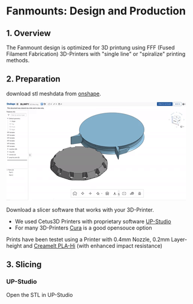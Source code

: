 # Fanmounts: Design and Production

## 1. Overview
The Fanmount design is optimized for 3D printung using FFF (Fused Filament Fabrication) 3D-Printers with "single line" or "spiralize" printing methods.

## 2. Preparation
download stl meshdata from [onshape](https://cad.onshape.com/documents/ddcfb6dbc3c0995de12410c0/w/e1e02359f36b82ffcb0b930d/e/50f627a52f1a834841422c1a).

![alt text](../../assets/pix/fans/onshape_export.gif)

Download a slicer software that works with your 3D-Printer.

- We used Cetus3D Printers with proprietary software
[UP-Studio](https://www.cetus3d.com/download/)
- For many 3D-Printers [Cura](https://ultimaker.com/software/ultimaker-cura) is a good opensouce option

Prints have been testet using a Printer with 0.4mm Nozzle, 0.2mm Layer-height and [Creamelt PLA-Hi](https://creamelt.com/wp/de/shop/filamente/pla-hi/?v=1ee0bf89c5d1) (with enhanced impact resistance)

## 3. Slicing

### UP-Studio
Open the STL in UP-Studio
